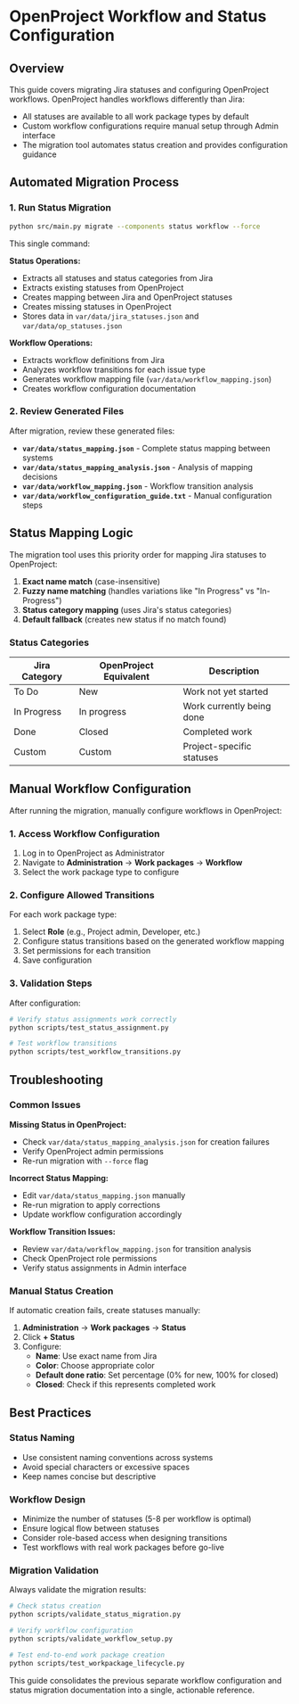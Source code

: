 # OpenProject Workflow and Status Configuration

## Overview

This guide covers migrating Jira statuses and configuring OpenProject workflows. OpenProject handles workflows differently than Jira:

- All statuses are available to all work package types by default
- Custom workflow configurations require manual setup through Admin interface
- The migration tool automates status creation and provides configuration guidance

## Automated Migration Process

### 1. Run Status Migration

```bash
python src/main.py migrate --components status workflow --force
```

This single command:

**Status Operations:**
- Extracts all statuses and status categories from Jira
- Extracts existing statuses from OpenProject
- Creates mapping between Jira and OpenProject statuses
- Creates missing statuses in OpenProject
- Stores data in `var/data/jira_statuses.json` and `var/data/op_statuses.json`

**Workflow Operations:**
- Extracts workflow definitions from Jira
- Analyzes workflow transitions for each issue type
- Generates workflow mapping file (`var/data/workflow_mapping.json`)
- Creates workflow configuration documentation

### 2. Review Generated Files

After migration, review these generated files:

- **`var/data/status_mapping.json`** - Complete status mapping between systems
- **`var/data/status_mapping_analysis.json`** - Analysis of mapping decisions
- **`var/data/workflow_mapping.json`** - Workflow transition analysis
- **`var/data/workflow_configuration_guide.txt`** - Manual configuration steps

## Status Mapping Logic

The migration tool uses this priority order for mapping Jira statuses to OpenProject:

1. **Exact name match** (case-insensitive)
2. **Fuzzy name matching** (handles variations like "In Progress" vs "In-Progress")
3. **Status category mapping** (uses Jira's status categories)
4. **Default fallback** (creates new status if no match found)

### Status Categories

| Jira Category | OpenProject Equivalent | Description |
|---------------|------------------------|-------------|
| To Do | New | Work not yet started |
| In Progress | In progress | Work currently being done |
| Done | Closed | Completed work |
| Custom | Custom | Project-specific statuses |

## Manual Workflow Configuration

After running the migration, manually configure workflows in OpenProject:

### 1. Access Workflow Configuration

1. Log in to OpenProject as Administrator
2. Navigate to **Administration** → **Work packages** → **Workflow**
3. Select the work package type to configure

### 2. Configure Allowed Transitions

For each work package type:

1. Select **Role** (e.g., Project admin, Developer, etc.)
2. Configure status transitions based on the generated workflow mapping
3. Set permissions for each transition
4. Save configuration

### 3. Validation Steps

After configuration:

```bash
# Verify status assignments work correctly
python scripts/test_status_assignment.py

# Test workflow transitions
python scripts/test_workflow_transitions.py
```

## Troubleshooting

### Common Issues

**Missing Status in OpenProject:**
- Check `var/data/status_mapping_analysis.json` for creation failures
- Verify OpenProject admin permissions
- Re-run migration with `--force` flag

**Incorrect Status Mapping:**
- Edit `var/data/status_mapping.json` manually
- Re-run migration to apply corrections
- Update workflow configuration accordingly

**Workflow Transition Issues:**
- Review `var/data/workflow_mapping.json` for transition analysis
- Check OpenProject role permissions
- Verify status assignments in Admin interface

### Manual Status Creation

If automatic creation fails, create statuses manually:

1. **Administration** → **Work packages** → **Status**
2. Click **+ Status**
3. Configure:
   - **Name**: Use exact name from Jira
   - **Color**: Choose appropriate color
   - **Default done ratio**: Set percentage (0% for new, 100% for closed)
   - **Closed**: Check if this represents completed work

## Best Practices

### Status Naming

- Use consistent naming conventions across systems
- Avoid special characters or excessive spaces
- Keep names concise but descriptive

### Workflow Design

- Minimize the number of statuses (5-8 per workflow is optimal)
- Ensure logical flow between statuses
- Consider role-based access when designing transitions
- Test workflows with real work packages before go-live

### Migration Validation

Always validate the migration results:

```bash
# Check status creation
python scripts/validate_status_migration.py

# Verify workflow configuration
python scripts/validate_workflow_setup.py

# Test end-to-end work package creation
python scripts/test_workpackage_lifecycle.py
```

This guide consolidates the previous separate workflow configuration and status migration documentation into a single, actionable reference. 